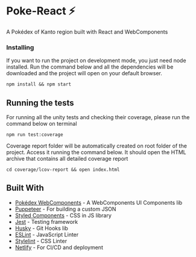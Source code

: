 # Poke-React ⚡️

A Pokédex of Kanto region built with React and WebComponents

### Installing

If you want to run the project on development mode, you just need node installed. Run the command below and all the dependencies will be downloaded and the project will open on your default browser.

```shell
npm install && npm start
```

## Running the tests

For running all the unity tests and checking their coverage, please run the command below on terminal

```shell
npm run test:coverage
```

Coverage report folder will be automatically created on root folder of the project. Access it running the command below. It should open the HTML archive that contains all detailed coverage report

```shell
cd coverage/lcov-report && open index.html
```

## Built With

* [Pokédex WebComponents](https://github.com/bolognini/pokedex-webcomponents) - A WebComponents UI Components lib
* [Puppeteer](https://github.com/puppeteer/puppeteer) - For building a custom JSON
* [Styled Components](https://styled-components.com/) - CSS in JS library
* [Jest](https://jestjs.io/) - Testing framework
* [Husky](https://github.com/typicode/husky) - Git Hooks lib
* [ESLint](https://eslint.org/) - JavaScript Linter
* [Stylelint](http://stylelint.io/) - CSS Linter
* [Netlify](https://www.netlify.com/) - For CI/CD and deployment
